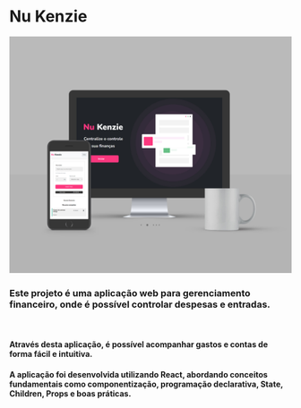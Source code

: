 # Nu Kenzie
<img src="./Readme/Mockup Nu kenzie.jpg">

### Este projeto é uma aplicação web para gerenciamento financeiro, onde é possível controlar despesas e entradas. 
<br>
<h4>Através desta aplicação, é possível acompanhar gastos e contas de forma fácil e intuitiva.</h4>
 <h4>A aplicação foi desenvolvida utilizando React, abordando conceitos fundamentais como componentização, programação declarativa, State, Children, Props e boas práticas.</h4>
